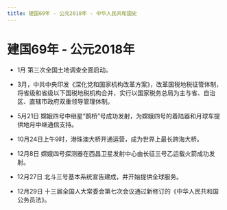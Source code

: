 ```yaml
---
title: 建国69年 - 公元2018年 - 中华人民共和国史
---
```


# 建国69年 - 公元2018年

+ 1月 第三次全国土地调查全面启动。

+ 3月，中共中央印发《深化党和国家机构改革方案》，改革国税地税征管体制，将省级和省级以下国税地税机构合并，实行以国家税务总局为主与省、自治区、直辖市政府双重领导管理体制。

+ 5月21日 嫦娥四号中继星“鹊桥”号成功发射，为嫦娥四号的着陆器和月球车提供地月中继通信支持。

+ 10月24日上午9时，港珠澳大桥开通运营，成为世界上最长跨海大桥。

+ 12月8日 嫦娥四号探测器在西昌卫星发射中心由长征三号乙运载火箭成功发射。

+ 12月27日 北斗三号基本系统宣告建成，并开始提供全球服务。

+ 12月29日 十三届全国人大常委会第七次会议通过新修订的《中华人民共和国公务员法》。